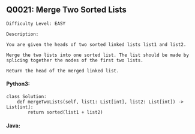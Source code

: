 ## Q0021: Merge Two Sorted Lists

```
Difficulty Level: EASY
```

```
Description:

You are given the heads of two sorted linked lists list1 and list2.

Merge the two lists into one sorted list. The list should be made by splicing together the nodes of the first two lists.

Return the head of the merged linked list.
```

#### Python3:

```
class Solution:
    def mergeTwoLists(self, list1: List[int], list2: List[int]) -> List[int]:
        return sorted(list1 + list2)
```

#### Java:

```

```